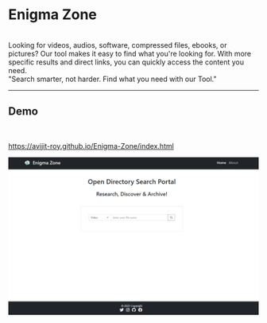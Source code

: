 Enigma Zone
=====
<br>
Looking for videos, audios, software, compressed files, ebooks, or pictures? Our tool makes it easy to find what you're looking for. With more specific results and direct links, you can quickly access the content you need.

<br>
"Search smarter, not harder. Find what you need with our Tool."
<br>
<hr>
<h2>Demo</h2>
<br>

https://avijit-roy.github.io/Enigma-Zone/index.html

![](https://github.com/Avijit-roy/Enigma-Zone/blob/main/Screeshot/Screenshot%202023-05-05%20201505.png)




